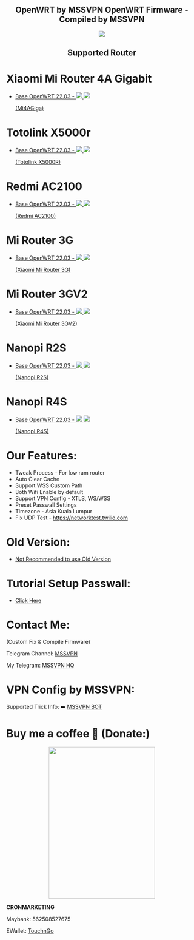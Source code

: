 <h2 align="center">
OpenWRT by MSSVPN
OpenWRT Firmware - Compiled by MSSVPN
</h2>

<p align="center"><img src="https://forum.openwrt.org/uploads/default/original/3X/2/9/2965b316403db302c535cae40139e8c49bbad6e3.png"></p>
<h2 align="center">
Supported Router
</h2>

# Xiaomi Mi Router 4A Gigabit
* <a href="https://github.com/mssvpn/OpenWRT_by_MSSVPN/raw/main/OpenWrt-22.03.0-MSSVPN-V1.2.1%20WSS%20Mi4AGiga.bin">Base OpenWRT 22.03 - <img src="https://img.shields.io/badge/Passwall-MSSVPN-yellow.svg"> <img src="https://img.shields.io/badge/Version-1.2.1-blue.svg"> <p></p>(Mi4AGiga)</a>

# Totolink X5000r
* <a href="https://github.com/mssvpn/OpenWRT_by_MSSVPN/raw/main/OpenWrt-22.03.0-MSSVPN-V1.2.1%20WSS%20Totolink%20X5000R.bin">Base OpenWRT 22.03 - <img src="https://img.shields.io/badge/Passwall-MSSVPN-yellow.svg"> <img src="https://img.shields.io/badge/Version-1.2.1-blue.svg"> <p></p>(Totolink X5000R)</a>

# Redmi AC2100
* <a href="https://github.com/mssvpn/OpenWRT_by_MSSVPN/raw/main/OpenWrt-22.03.0-MSSVPN-V1.2.1%20WSS%20Redmi%20AC2100.bin">Base OpenWRT 22.03 - <img src="https://img.shields.io/badge/Passwall-MSSVPN-yellow.svg"> <img src="https://img.shields.io/badge/Version-1.2.1-blue.svg"> <p></p>(Redmi AC2100)</a>

# Mi Router 3G
* <a href="https://github.com/mssvpn/OpenWRT_by_MSSVPN/raw/main/OpenWrt-22.03.0-MSSVPN-V1.2.1%20WSS-Xiaomi_Mi-Router-3G.bin">Base OpenWRT 22.03 - <img src="https://img.shields.io/badge/Passwall-MSSVPN-yellow.svg"> <img src="https://img.shields.io/badge/Version-1.2.1-blue.svg"> <p></p>(Xiaomi Mi Router 3G)</a>

# Mi Router 3GV2
* <a href="https://github.com/mssvpn/OpenWRT_by_MSSVPN/raw/main/OpenWrt-22.03.0-MSSVPN-V1.2.1%20WSS-Xiaomi_Mi-Router-3GV2.bin">Base OpenWRT 22.03 - <img src="https://img.shields.io/badge/Passwall-MSSVPN-yellow.svg"> <img src="https://img.shields.io/badge/Version-1.2.1-blue.svg"> <p></p>(Xiaomi Mi Router 3GV2)</a>

# Nanopi R2S
* <a href="https://github.com/mssvpn/OpenWRT_by_MSSVPN/raw/main/Openwrt-22.03.0-MSSVPN-V1.0%20WSS%20Nanopi-R2S.img.gz">Base OpenWRT 22.03 - <img src="https://img.shields.io/badge/Passwall/SSR+/OpenClash-MSSVPN-yellow.svg"> <img src="https://img.shields.io/badge/Version-1.0-blue.svg"> <p></p>(Nanopi R2S)</a>

# Nanopi R4S
* <a href="https://github.com/mssvpn/OpenWRT_by_MSSVPN/raw/main/OpenWrt-22.03.0-MSSVPN-V1.0%20WSS%20Nanopi-R4S.img.gz">Base OpenWRT 22.03 - <img src="https://img.shields.io/badge/Passwall/SSR+/OpenClash-MSSVPN-yellow.svg"> <img src="https://img.shields.io/badge/Version-1.0-blue.svg"> <p></p>(Nanopi R4S)</a>

# Our Features:
* Tweak Process - For low ram router
* Auto Clear Cache
* Support WSS Custom Path
* Both Wifi Enable by default
* Support VPN Config - XTLS, WS/WSS
* Preset Passwall Settings
* Timezone - Asia Kuala Lumpur
* Fix UDP Test - https://networktest.twilio.com

# Old Version:
* <a href="https://github.com/mssvpn/OpenWRT_by_MSSVPN/blob/main/Old%20Version/README.md">Not Recommended to use Old Version</a>

# Tutorial Setup Passwall:
* <a href="https://telegra.ph/Cara-Setup-Pass-Wall---OpenWRT-21023-08-31">Click Here</a>

# Contact Me:
(Custom Fix & Compile Firmware)<p></p>
Telegram Channel: <a href="http://t.me/mssvpn">MSSVPN</a><p></p>
My Telegram: <a href="http://t.me/mssvpn_hq">MSSVPN HQ</a><p></p>

# VPN Config by MSSVPN:
Supported Trick Info: ➡️ <a href="https://t.me/mssvpn_bot">MSSVPN BOT</a>

# Buy me a coffee 🧋 (Donate:)
<p align="center"><img src="https://telegra.ph/file/42d7bf79b27dc90b1cd69.jpg" width="280" height="400"></p>
<p></p>
<b>CRONMARKETING</b><p></p>
Maybank: 562508527675<p></p>
EWallet: <a href="https://payment.tngdigital.com.my/sc/bDLnAXzAbu">TouchnGo</a>

